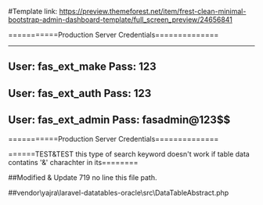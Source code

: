 #Template link:
https://preview.themeforest.net/item/frest-clean-minimal-bootstrap-admin-dashboard-template/full_screen_preview/24656841

===========Production Server Credentials==============

----------------------
User:  fas_ext_make
Pass:   123
-----------------------
User:  fas_ext_auth
Pass:   123
-----------------------
User:  fas_ext_admin
Pass:   fasadmin@123$$
----------------------------

===========Production Server Credentials==============

======TEST&TEST this type of search keyword doesn't work if table data contatins '&' charachter in its========

##Modified & Update 719 no line this file path.

##vendor\yajra\laravel-datatables-oracle\src\DataTableAbstract.php
